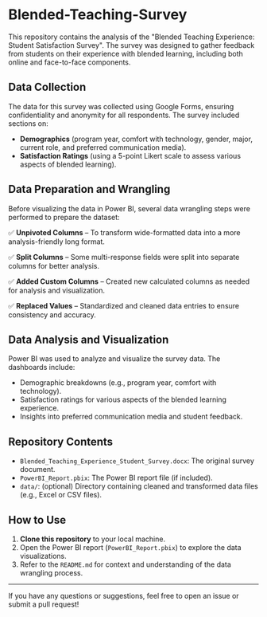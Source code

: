 # Blended-Teaching-Survey

This repository contains the analysis of the "Blended Teaching Experience: Student Satisfaction Survey". The survey was designed to gather feedback from students on their experience with blended learning, including both online and face-to-face components.

## Data Collection

The data for this survey was collected using Google Forms, ensuring confidentiality and anonymity for all respondents. The survey included sections on:

- **Demographics** (program year, comfort with technology, gender, major, current role, and preferred communication media).
- **Satisfaction Ratings** (using a 5-point Likert scale to assess various aspects of blended learning).

## Data Preparation and Wrangling

Before visualizing the data in Power BI, several data wrangling steps were performed to prepare the dataset:

✅ **Unpivoted Columns** – To transform wide-formatted data into a more analysis-friendly long format.

✅ **Split Columns** – Some multi-response fields were split into separate columns for better analysis.

✅ **Added Custom Columns** – Created new calculated columns as needed for analysis and visualization.

✅ **Replaced Values** – Standardized and cleaned data entries to ensure consistency and accuracy.

## Data Analysis and Visualization

Power BI was used to analyze and visualize the survey data. The dashboards include:

- Demographic breakdowns (e.g., program year, comfort with technology).
- Satisfaction ratings for various aspects of the blended learning experience.
- Insights into preferred communication media and student feedback.

## Repository Contents

- `Blended_Teaching_Experience_Student_Survey.docx`: The original survey document.
- `PowerBI_Report.pbix`: The Power BI report file (if included).
- `data/`: (optional) Directory containing cleaned and transformed data files (e.g., Excel or CSV files).

## How to Use

1. **Clone this repository** to your local machine.
2. Open the Power BI report (`PowerBI_Report.pbix`) to explore the data visualizations.
3. Refer to the `README.md` for context and understanding of the data wrangling process.

---

If you have any questions or suggestions, feel free to open an issue or submit a pull request!

